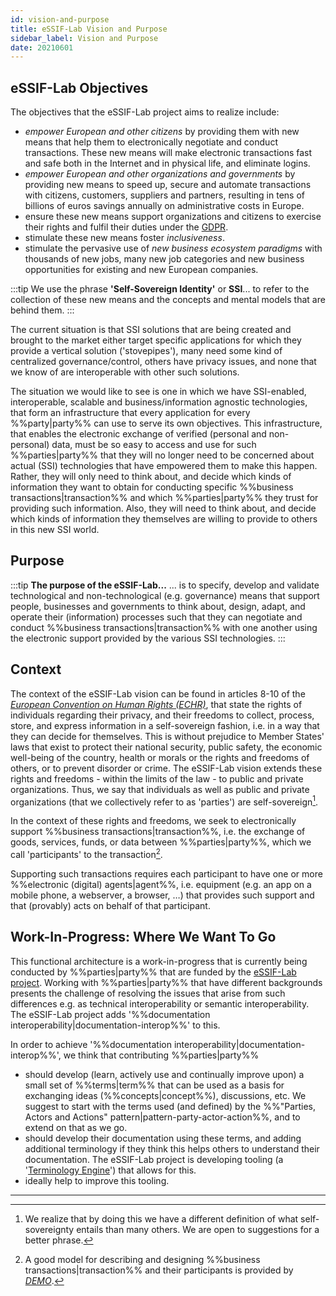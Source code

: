 ```yaml
---
id: vision-and-purpose
title: eSSIF-Lab Vision and Purpose
sidebar_label: Vision and Purpose
date: 20210601
---
```


## eSSIF-Lab Objectives

The objectives that the eSSIF-Lab project aims to realize include:
- *empower European and other citizens* by providing them with new means that help them to electronically negotiate and conduct transactions. These new means will make electronic transactions fast and safe both in the Internet and in physical life, and eliminate logins.
- *empower European and other organizations and governments* by providing new means to speed up, secure and automate transactions with citizens, customers, suppliers and partners, resulting in tens of billions of euros savings annually on administrative costs in Europe.
- ensure these new means support organizations and citizens to exercise their rights and fulfil their duties under the [GDPR](https://ec.europa.eu/info/law/law-topic/data-protection/data-protection-eu_en).
- stimulate these new means foster *inclusiveness*.
- stimulate the pervasive use of *new business ecosystem paradigms* with thousands of new jobs, many new job categories and new business opportunities for existing and new European companies.

:::tip We use the phrase **'Self-Sovereign Identity'** or **SSI**...
to refer to the collection of these new means and the concepts and  mental models that are behind them.
:::

The current situation is that SSI solutions that are being created and brought to the market either target specific applications for which they provide a vertical solution ('stovepipes'), many need some kind of centralized governance/control, others have privacy issues, and none that we know of are interoperable with other such solutions.

The situation we would like to see is one in which we have SSI-enabled, interoperable, scalable and business/information agnostic technologies, that form an infrastructure that every application for every %%party|party%% can use to serve its own objectives. This infrastructure, that enables the electronic exchange of verified (personal and non-personal) data, must be so easy to access and use for such %%parties|party%% that they will no longer need to be concerned about actual (SSI) technologies that have empowered them to make this happen. Rather, they will only need to think about, and decide which kinds of information they want to obtain for conducting specific %%business transactions|transaction%% and which %%parties|party%% they trust for providing such information. Also, they will need to think about, and decide which kinds of information they themselves are willing to provide to others in this new SSI world.

## Purpose

:::tip **The purpose of the eSSIF-Lab...**
... is to specify, develop and validate technological and non-technological (e.g. governance) means that support people, businesses and governments to think about, design, adapt, and operate their (information) processes such that they can negotiate and conduct %%business transactions|transaction%% with one another using the electronic support provided by the various SSI technologies.
:::

## Context

The context of the eSSIF-Lab vision can be found in articles 8-10 of the [*European Convention on Human Rights (ECHR)*](https://www.echr.coe.int/Pages/home.aspx?p=basictexts/convention), that state the rights of individuals regarding their privacy, and their freedoms to collect, process, store, and express information in a self-sovereign fashion, i.e. in a way that they can decide for themselves. This is without prejudice to Member States' laws that exist to protect their national security, public safety, the economic well-being of the country, health or morals or the rights and freedoms of others, or to prevent disorder or crime. The eSSIF-Lab vision extends these rights and freedoms - within the limits of the law - to public and private organizations. Thus, we say that individuals as well as public and private organizations (that we collectively refer to as 'parties') are self-sovereign[^1].

In the context of these rights and freedoms, we seek to electronically support %%business transactions|transaction%%, i.e. the exchange of goods, services, funds, or data between %%parties|party%%, which we call 'participants' to the transaction[^2].

Supporting such transactions requires each participant to have one or more %%electronic (digital) agents|agent%%, i.e. equipment (e.g. an app on a mobile phone, a webserver, a browser, …) that provides such support and that (provably) acts on behalf of that participant.

## Work-In-Progress: Where We Want To Go

This functional architecture is a work-in-progress that is currently being conducted by %%parties|party%% that are funded by the [eSSIF-Lab project](https://essif-lab.eu/). Working with %%parties|party%% that have different backgrounds presents the challenge of resolving the issues that arise from such differences e.g. as technical interoperability or semantic interoperability. The eSSIF-Lab project adds '%%documentation interoperability|documentation-interop%%' to this.

In order to achieve '%%documentation interoperability|documentation-interop%%', we think that contributing %%parties|party%%
- should develop (learn, actively use and continually improve upon) a small set of %%terms|term%% that can be used as a basis for exchanging ideas (%%concepts|concept%%), discussions, etc. We suggest to start with the terms used (and defined) by the %%"Parties, Actors and Actions" pattern|pattern-party-actor-action%%, and to extend on that as we go.
- should develop their documentation using these terms, and adding additional terminology if they think this helps others to understand their documentation. The eSSIF-Lab project is developing tooling (a '[Terminology Engine](terminology-contributions)') that allows for this.
- ideally help to improve this tooling.

--------

[^1]: We realize that by doing this we have a different definition of what self-sovereignty entails than many others. We are open to suggestions for a better phrase.

[^2]: A good model for describing and designing %%business transactions|transaction%% and their participants is provided by [*DEMO*](https://en.wikipedia.org/wiki/Design_%26_Engineering_Methodology_for_Organizations).
